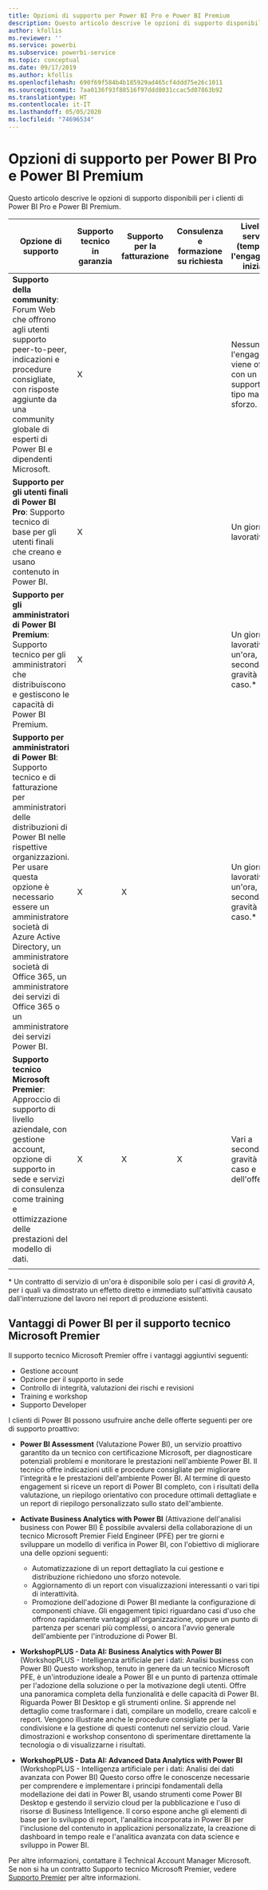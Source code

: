 ```yaml
---
title: Opzioni di supporto per Power BI Pro e Power BI Premium
description: Questo articolo descrive le opzioni di supporto disponibili per i clienti di Power BI Pro e Power BI Premium.
author: kfollis
ms.reviewer: ''
ms.service: powerbi
ms.subservice: powerbi-service
ms.topic: conceptual
ms.date: 09/17/2019
ms.author: kfollis
ms.openlocfilehash: 690f69f584b4b185929ad465cf4ddd75e26c1011
ms.sourcegitcommit: 7aa0136f93f88516f97ddd8031ccac5d07863b92
ms.translationtype: HT
ms.contentlocale: it-IT
ms.lasthandoff: 05/05/2020
ms.locfileid: "74696534"
---
```

# <a name="power-bi-pro-and-power-bi-premium-support-options"></a>Opzioni di supporto per Power BI Pro e Power BI Premium

Questo articolo descrive le opzioni di supporto disponibili per i clienti di Power BI Pro e Power BI Premium.

| **Opzione di supporto** | **Supporto tecnico in garanzia** | **Supporto per la fatturazione** | **Consulenza e formazione su richiesta** | **Livello di servizio <br>(tempo per l'engagement iniziale)** | **Canale di supporto** |
| --- | --- | --- | --- | --- | --- |
| **Supporto della community**: Forum Web che offrono agli utenti supporto peer-to-peer, indicazioni e procedure consigliate, con risposte aggiunte da una community globale di esperti di Power BI e dipendenti Microsoft. | X |   |   | Nessuno, l'engagement viene offerto con un supporto di tipo massimo sforzo. | [Community di Power BI](https://community.powerbi.com) |
| **Supporto per gli utenti finali di Power BI Pro**: Supporto tecnico di base per gli utenti finali che creano e usano contenuto in Power BI. | X |   |   | Un giorno lavorativo. | [Sito del supporto tecnico di Power BI](https://support.powerbi.com)  |
| **Supporto per gli amministratori di Power BI Premium**: Supporto tecnico per gli amministratori che distribuiscono e gestiscono le capacità di Power BI Premium. | X |   |   | Un giorno lavorativo o un'ora, a seconda della gravità del caso.\* | [Sito del supporto tecnico di Power BI](https://support.powerbi.com)<br>OR<br>[Interfaccia di amministrazione di Microsoft 365](https://portal.office.com/adminportal)<br>OR<br> Telefono |
| **Supporto per amministratori di Power BI**: Supporto tecnico e di fatturazione per amministratori delle distribuzioni di Power BI nelle rispettive organizzazioni.  Per usare questa opzione è necessario essere un amministratore società di Azure Active Directory, un amministratore società di Office 365, un amministratore dei servizi di Office 365 o un amministratore dei servizi Power BI. | X | X |   | Un giorno lavorativo o un'ora, a seconda della gravità del caso.\* | [Interfaccia di amministrazione di Microsoft 365](https://portal.office.com/adminportal)<br>OR<br> Telefono |
| **Supporto tecnico Microsoft Premier**: Approccio di supporto di livello aziendale, con gestione account, opzione di supporto in sede e servizi di consulenza come training e ottimizzazione delle prestazioni del modello di dati. | X | X | X | Vari a seconda della gravità del caso e dell'offerta.\* | Technical Account Manager <br>OR<br> [Interfaccia di amministrazione di Microsoft 365](https://portal.office.com/adminportal) |
| | | | | | |

\* Un contratto di servizio di un'ora è disponibile solo per i casi di _gravità A_, per i quali va dimostrato un effetto diretto e immediato sull'attività causato dall'interruzione del lavoro nei report di produzione esistenti.

## <a name="power-bi-benefits-for-microsoft-premier-support"></a>Vantaggi di Power BI per il supporto tecnico Microsoft Premier

Il supporto tecnico Microsoft Premier offre i vantaggi aggiuntivi seguenti:

- Gestione account
- Opzione per il supporto in sede
- Controllo di integrità, valutazioni dei rischi e revisioni
- Training e workshop
- Supporto Developer

I clienti di Power BI possono usufruire anche delle offerte seguenti per ore di supporto proattivo:

 - **Power BI Assessment** (Valutazione Power BI), un servizio proattivo garantito da un tecnico con certificazione Microsoft, per diagnosticare potenziali problemi e monitorare le prestazioni nell'ambiente Power BI. Il tecnico offre indicazioni utili e procedure consigliate per migliorare l'integrità e le prestazioni dell'ambiente Power BI. Al termine di questo engagement si riceve un report di Power BI completo, con i risultati della valutazione, un riepilogo orientativo con procedure ottimali dettagliate e un report di riepilogo personalizzato sullo stato dell'ambiente.

 - **Activate Business Analytics with Power BI** (Attivazione dell'analisi business con Power BI) È possibile avvalersi della collaborazione di un tecnico Microsoft Premier Field Engineer (PFE) per tre giorni e sviluppare un modello di verifica in Power BI, con l'obiettivo di migliorare una delle opzioni seguenti:
    - Automatizzazione di un report dettagliato la cui gestione e distribuzione richiedono uno sforzo notevole.
    - Aggiornamento di un report con visualizzazioni interessanti o vari tipi di interattività. 
    - Promozione dell'adozione di Power BI mediante la configurazione di componenti chiave. Gli engagement tipici riguardano casi d'uso che offrono rapidamente vantaggi all'organizzazione, oppure un punto di partenza per scenari più complessi, o ancora l'avvio generale dell'ambiente per l'introduzione di Power BI.

  - **WorkshopPLUS - Data AI: Business Analytics with Power BI** (WorkshopPLUS - Intelligenza artificiale per i dati: Analisi business con Power BI) Questo workshop, tenuto in genere da un tecnico Microsoft PFE, è un'introduzione ideale a Power BI e un punto di partenza ottimale per l'adozione della soluzione o per la motivazione degli utenti.
Offre una panoramica completa della funzionalità e delle capacità di Power BI. Riguarda Power BI Desktop e gli strumenti online. Si apprende nel dettaglio come trasformare i dati, compilare un modello, creare calcoli e report. Vengono illustrate anche le procedure consigliate per la condivisione e la gestione di questi contenuti nel servizio cloud. Varie dimostrazioni e workshop consentono di sperimentare direttamente la tecnologia o di visualizzarne i risultati.

  - **WorkshopPLUS - Data AI: Advanced Data Analytics with Power BI** (WorkshopPLUS - Intelligenza artificiale per i dati: Analisi dei dati avanzata con Power BI) Questo corso offre le conoscenze necessarie per comprendere e implementare i principi fondamentali della modellazione dei dati in Power BI, usando strumenti come Power BI Desktop e gestendo il servizio cloud per la pubblicazione e l'uso di risorse di Business Intelligence. Il corso espone anche gli elementi di base per lo sviluppo di report, l'analitica incorporata in Power BI per l'inclusione del contenuto in applicazioni personalizzate, la creazione di dashboard in tempo reale e l'analitica avanzata con data science e sviluppo in Power BI.

Per altre informazioni, contattare il Technical Account Manager Microsoft. Se non si ha un contratto Supporto tecnico Microsoft Premier, vedere [Supporto Premier](https://support.microsoft.com/premier) per altre informazioni.
